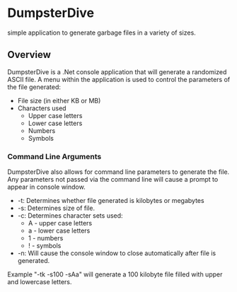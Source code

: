 # DumpsterDive
simple application to generate garbage files in a variety of sizes.

## Overview
DumpsterDive is a .Net console application that will generate a randomized ASCII file.  A menu within the application is used to control the parameters of the file generated:

* File size (in either KB or MB)
* Characters used
  * Upper case letters
  * Lower case letters
  * Numbers
  * Symbols

### Command Line Arguments
DumpsterDive also allows for command line parameters to generate the file.  Any parameters not passed via the command line will cause a prompt to appear in console window.
* -t: Determines whether file generated is kilobytes or megabytes
* -s: Determines size of file.
* -c: Determines character sets used:
  * A - upper case letters
  * a - lower case letters
  * 1 - numbers
  * ! - symbols
* -n: Will cause the console window to close automatically after file is generated.

Example "-tk -s100 -sAa" will generate a 100 kilobyte file filled with upper and lowercase letters.

